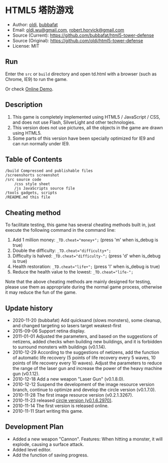 # HTML5 塔防游戏


 * Author: [oldj](http://oldj.net/), [bubbafat](https://roberthorvick.com)
 * Email: oldj.wu@gmail.com, robert.horvick@gmail.com
 * Source (Current): https://github.com/bubbafat/html5-tower-defense
 * Source (Original): https://github.com/oldj/html5-tower-defense
 * License: MIT


## Run

Enter the `src` or `build` directory and open td.html with a browser (such as Chrome, IE9) to run the game.

Or check [Online Demo](https://bubbafat.github.io/html5-tower-defense/src/td.html).

## Description

 1. This game is completely implemented using HTML5 / JavaScript / CSS, and does not use Flash, SilverLight and other technologies.
 2. This version does not use pictures, all the objects in the game are drawn using HTML5.
 3. Some parts of this version have been specially optimized for IE9 and can run normally under IE9.

## Table of Contents

    /build Compressed and publishable files
    /screenshorts screenshot
    /src source code
        /css style sheet
        /js JavaScripts source file
    /tools gadgets, scripts
    /README.md this file


## Cheating method

To facilitate testing, this game has several cheating methods built in, just execute the following command in the command line:

 1. Add 1 million money: `_TD.cheat="money+";`  (press 'm' when is_debug is true)
 2. Double the difficulty: `_TD.cheat="difficulty+";`
 3. Difficulty is halved: `_TD.cheat="difficulty-";`  (press 'd' when is_debug is true)
 4. Health restoration: `_TD.cheat="life+";`  (press 'l' when is_debug is true)
 5. Reduce the health value to the lowest: `_TD.cheat="life-";`

Note that the above cheating methods are mainly designed for testing, please use them as appropriate during the normal game process, otherwise it may reduce the fun of the game.

## Update history

 - 2020-11-20 (bubbafat) Add quicksand (slows monsters), some cleanup, and changed targeting so lasers target weakest-first
 - 2015-09-06 Support retina display.
 - 2011-01-01 Adjusted the parameters, and based on the suggestions of netizens, added checks when building new buildings, and it is forbidden to surround monsters with buildings (v0.1.14).
 - 2010-12-29 According to the suggestions of netizens, add the function of automatic life recovery (5 points of life recovery every 5 waves, 10 points of life recovery every 10 waves). Adjust the parameters to reduce the range of the laser gun and increase the power of the heavy machine gun (v0.1.12).
 - 2010-12-18 Add a new weapon "Laser Gun" (v0.1.8.0).
 - 2010-12-12 Suspend the development of the image resource version branch, continue to optimize and develop the circle version (v0.1.7.0).
 - 2010-11-28 The first image resource version (v0.2.1.3267).
 - 2010-11-23 released [circle version (v0.1.6.2970)](http://oldj.net/article/html5-td-circle-version/).
 - 2010-11-14 The first version is released online.
 - 2010-11-11 Start writing this game.

## Development Plan

 - Added a new weapon "Cannon". Features: When hitting a monster, it will explode, causing a surface attack.
 - Added level editor.
 - Add the function of saving progress.
